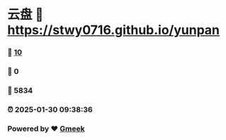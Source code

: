 # 云盘 :link: https://stwy0716.github.io/yunpan 
### :page_facing_up: [10](https://stwy0716.github.io/yunpan/tag.html) 
### :speech_balloon: 0 
### :hibiscus: 5834 
### :alarm_clock: 2025-01-30 09:38:36 
### Powered by :heart: [Gmeek](https://github.com/Meekdai/Gmeek)
